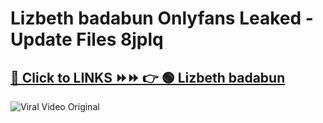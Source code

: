 
 # Lizbeth badabun Onlyfans Leaked - Update Files 8jplq

## <h2><a href="https://clipsfans.com/Lizbeth_badabun&ref=git">🔗 Click to LINKS ⏩⏩ 👉 🟢 Lizbeth badabun </a></h2>

<a href="https://clipsfans.com/Lizbeth_badabun&ref=git" rel="nofollow" data-target="animated-image.originalLink"><img src="https://i.ibb.co.com/xMMVF88/686577567.gif" alt="Viral Video Original" style="max-width: 100%; display: inline-block;" data-target="animated-image.originalImage"></a>

